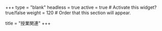 +++
type = "blank"
headless = true
active = true  # Activate this widget? true/false
weight = 120  # Order that this section will appear.

title = "授業関連"
+++
